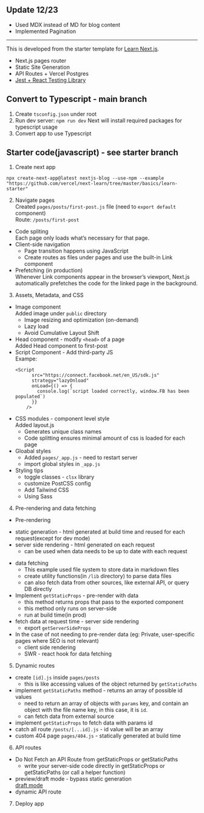 ## Update 12/23
* Used MDX instead of MD for blog content
* Implemented Pagination

---

This is developed from the starter template for [Learn Next.js](https://nextjs.org/learn).

* Next.js pages router
* Static Site Generation
* API Routes + Vercel Postgres
* [Jest + React Testing Library](https://nextjs.org/docs/pages/building-your-application/optimizing/testing#setting-up-jest-with-the-rust-compiler)

## Convert to Typescript - main branch
1. Create `tsconfig.json` under root
2. Run dev server: `npm run dev` Next will install required packages for typescript usage
3. Convert app to use Typescript

## Starter code(javascript) - see starter branch
1. Create next app
```
npx create-next-app@latest nextjs-blog --use-npm --example "https://github.com/vercel/next-learn/tree/master/basics/learn-starter"
```

2. Navigate pages <br>
Created `pages/posts/first-post.js` file (need to `export default` component) <br>
Route: `/posts/first-post`
* Code spliting <br>
Each page only loads what’s necessary for that page.
* Client-side navigation <br>
  - Page transition happens using JavaScript <br>
  - Create routes as files under pages and use the built-in Link component
* Prefetching (in production) <br>
Whenever Link components appear in the browser’s viewport, Next.js automatically prefetches the code for the linked page in the background.

3. Assets, Metadata, and CSS<br>
* Image component <br>
  Added image under `public` directory
  - Image resizing and optimization (on-demand)
  - Lazy load
  - Avoid Cumulative Layout Shift
* Head component - modify `<head>` of a page<br>
  Added Head component to first-post
* Script Component - Add third-party JS <br>
  Exampe:
  ```
  <Script
        src="https://connect.facebook.net/en_US/sdk.js"
        strategy="lazyOnload"
        onLoad={() => {
          console.log(`script loaded correctly, window.FB has been populated`)
        }}
      />
  ```
* CSS modules - component level style <br>
  Added layout.js 
  - Generates unique class names
  - Code splitting ensures minimal amount of css is loaded for each page
* Gloabal styles
  - Added `pages/_app.js` - need to restart server
  - import global styles in `_app.js`
* Styling tips
  - toggle classes - `clsx` library
  - customize PostCSS config
  - Add Tailwind CSS
  - Using Sass

4. Pre-rendering and data fetching
* Pre-rendering
 - static generation - html generated at build time and reused for each request(except for dev mode)
 - server side rendering - html generated on each request 
    - can be used when data needs to be up to date with each request
* data fetching
  - This example used file system to store data in markdown files
  - create utility functions(in `/lib` directory) to parse data files 
  - can also fetch data from other sources, like external API, or query DB directly
* Implement `getStaticProps` - pre-render with data
  - this method returns props that pass to the exported component
  - this method only runs on server-side
  - run at build time(in prod)
* fetch data at request time - server side rendering
  - export `getServerSideProps`
* In the case of not needing to pre-render data (eg: Private, user-specific pages where SEO is not relevant)
  - client side rendering
  - SWR - react hook for data fetching

5. Dynamic routes
  - create `[id].js` inside `pages/posts` 
    - this is like accessing values of the object returned by `getStaticPaths`
  - implement `getStaticPaths` method - returns an array of possible id values
    - need to return an array of objects with `params` key, and contain an object with the file name key, in this case, it is `id`.
    - can fetch data from external source
  - implement `getStaticProps` to fetch data with params id
  - catch all route `/posts/[...id].js` - id value will be an array
  - custom 404 page `pages/404.js` - statically generated at build time

6. API routes
* Do Not Fetch an API Route from getStaticProps or getStaticPaths
  - write your server-side code directly in getStaticProps or getStaticPaths (or call a helper function)
* preview/draft mode - bypass static generation <br>
[draft mode](https://nextjs.org/docs/pages/building-your-application/configuring/draft-mode)
* dynamic API route

7. Deploy app




